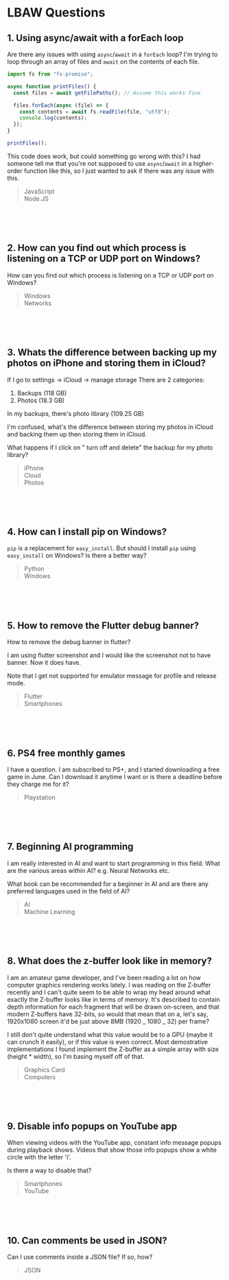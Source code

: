 # LBAW Questions

## 1. Using async/await with a forEach loop

Are there any issues with using `async`/`await` in a `forEach` loop? I'm trying to loop through an array of files and `await` on the contents of each file.

```js
import fs from "fs-promise";

async function printFiles() {
  const files = await getFilePaths(); // Assume this works fine

  files.forEach(async (file) => {
    const contents = await fs.readFile(file, "utf8");
    console.log(contents);
  });
}

printFiles();
```

This code does work, but could something go wrong with this? I had someone tell me that you're not supposed to use `async`/`await` in a higher-order function like this, so I just wanted to ask if there was any issue with this.

> JavaScript\
> Node.JS

<br><br><br>

## 2. How can you find out which process is listening on a TCP or UDP port on Windows?

How can you find out which process is listening on a TCP or UDP port on Windows?

> Windows\
> Networks

<br><br><br>

## 3. Whats the difference between backing up my photos on iPhone and storing them in iCloud?

If I go to settings -> iCloud -> manage storage There are 2 categories:

1. Backups (118 GB)
2. Photos (18.3 GB)

In my backups, there's photo library (109.25 GB)

I'm confused, what's the difference between storing my photos in iCloud and backing them up then storing them in iCloud.

What happens if I click on " turn off and delete" the backup for my photo library?

> iPhone\
> Cloud\
> Photos

<br><br><br>

## 4. How can I install pip on Windows?

`pip` is a replacement for `easy_install`. But should I install `pip` using `easy_install` on Windows? Is there a better way?

> Python\
> Windows

<br><br><br>

## 5. How to remove the Flutter debug banner?

How to remove the debug banner in flutter?

I am using flutter screenshot and I would like the screenshot not to have banner. Now it does have.

Note that I get not supported for emulator message for profile and release mode.

> Flutter\
> Smartphones

<br><br><br>

## 6. PS4 free monthly games

I have a question. I am subscribed to PS+, and I started downloading a free game in June. Can I download it anytime I want or is there a deadline before they charge me for it?

> Playstation

<br><br><br>

## 7. Beginning AI programming

I am really interested in AI and want to start programming in this field. What are the various areas within AI? e.g. Neural Networks etc.

What book can be recommended for a beginner in AI and are there any preferred languages used in the field of AI?

> AI\
> Machine Learning

<br><br><br>

## 8. What does the z-buffer look like in memory?

I am an amateur game developer, and I've been reading a lot on how computer graphics rendering works lately. I was reading on the Z-buffer recently and I can't quite seem to be able to wrap my head around what exactly the Z-buffer looks like in terms of memory. It's described to contain depth information for each fragment that will be drawn on-screen, and that modern Z-buffers have 32-bits, so would that mean that on a, let's say, 1920x1080 screen it'd be just above 8MB (1920 _ 1080 _ 32) per frame?

I still don't quite understand what this value would be to a GPU (maybe it can crunch it easily), or if this value is even correct. Most demostrative implementations I found implement the Z-buffer as a simple array with size (height \* width), so I'm basing myself off of that.

> Graphics Card\
> Computers

<br><br><br>

## 9. Disable info popups on YouTube app

When viewing videos with the YouTube app, constant info message popups during playback shows. Videos that show those info popups show a white circle with the letter 'i'.

Is there a way to disable that?

> Smartphones\
> YouTube

<br><br><br>

## 10. Can comments be used in JSON?

Can I use comments inside a JSON file? If so, how?

> JSON
